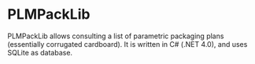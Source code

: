 PLMPackLib
==========

PLMPackLib allows consulting a list of parametric packaging plans (essentially corrugated cardboard). It is written in C# (.NET 4.0), and uses SQLite as database.
